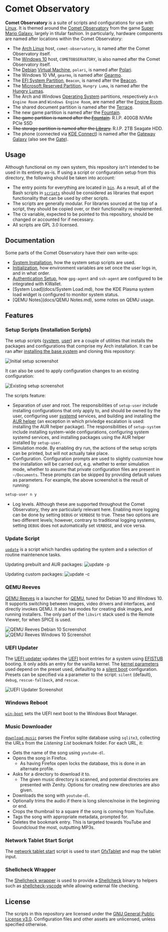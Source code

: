 # Comet Observatory
**Comet Observatory** is a suite of scripts and configurations for use with [Linux](https://en.wikipedia.org/wiki/Linux). It is themed around the [Comet Observatory](https://www.mariowiki.com/Comet_Observatory) from the game [Super Mario Galaxy](https://en.wikipedia.org/wiki/Super_Mario_Galaxy), largely in titular fashion. In particularly, hardware components are named after locations within the Comet Observatory:
- The [Arch Linux](https://www.archlinux.org/) host, `comet-observatory`, is named after the Comet Observatory itself.
- The [Windows 10](https://www.microsoft.com/en-us/windows) host, `COMETOBSERVATORY`, is also named after the Comet Observatory itself.
- The [Debian](https://www.debian.org/) [Virtual Machine](https://en.wikipedia.org/wiki/Virtual_machine), `polari`, is named after [Polari](https://www.mariowiki.com/Polari).
- The Windows 10 VM, `gearmo`, is named after [Gearmo](https://www.mariowiki.com/Gearmo).
- The [EFI System Partition](https://wiki.archlinux.org/index.php/EFI_system_partition), `Beacon`, is named after the [Beacon](https://www.mariowiki.com/Beacon).
- The [Microsoft Reserved Partition](https://en.wikipedia.org/wiki/Microsoft_Reserved_Partition), `Hungry Luma`, is named after the [Hungry Lumas](https://www.mariowiki.com/Hungry_Luma).
- The Arch and Windows [Operating System](https://en.wikipedia.org/wiki/Operating_system) partitions, respectively `Arch Engine Room` and `Windows Engine Room`, are named after the [Engine Room](https://www.mariowiki.com/Engine_Room).
- The shared document partition is named after the [Terrace](https://www.mariowiki.com/Terrace_(Super_Mario_Galaxy)).
- The new game partition is named after the [Fountain](https://www.mariowiki.com/Fountain).
- ~~The game partition is named after the [Fountain](https://www.mariowiki.com/Fountain).~~ R.I.P. 400GB NVMe PCIe SSD
- ~~The storage partition is named after the [Library](https://www.mariowiki.com/Library_(Super_Mario_Galaxy)).~~ R.I.P. 2TB Seagate HDD.
- The phone (connected via [KDE Connect](https://community.kde.org/KDEConnect)) is named after the [Gateway Galaxy](https://www.mariowiki.com/Gateway_Galaxy) (also see the [Gate](https://www.mariowiki.com/Gate_(Super_Mario_Galaxy))).

## Usage
Although functional on my own system, this repository isn't intended to be used in its entirety as-is. If using a script or configuration setup from this directory, the following should be taken into account:
- The entry points for everything are located in [`bin`](bin). As a result, all of the Bash scripts in [`scripts`](scripts) should be considered as libraries that export functionality that can be used by other scripts.
- The scripts are generally modular. For libraries sourced at the top of a script, they should be copied over, or their functionality re-implemented.
- The `CO` variable, expected to be pointed to this repository, should be changed or accounted for if necessary.
- All scripts are GPL 3.0 licensed.

## Documentation
Some parts of the Comet Observatory have their own write-ups:
- [System Installation](docs/Install.md), how the system setup scripts are used.
- [Initialization](docs/Init.md), how environment variables are set once the user logs in, and in what order.
- [Authentication Setup](docs/Auth.md), how `gpg-agent` and `ssh-agent` are configured to be integrated with KWallet.
- [System Load](docs/System Load.md), how the KDE Plasma system load widget is configured to monitor system status.
- [QEMU Notes](docs/QEMU Notes.md), some notes on QEMU usage.

## Features

### Setup Scripts (Installation Scripts)
The setup scripts ([system](bin/setup-system), [user](bin/setup-user)) are a couple of utilities that installs the packages and configurations that comprise my Arch installation. It can be ran after [installing the base system](https://wiki.archlinux.org/index.php/Installation_guide) and cloning this repository:

![Initial setup screenshot](docs/img/setup-initial.jpg)

It can also be used to apply configuration changes to an existing configuration:

![Existing setup screenshot](docs/img/setup-existing.png)

The scripts feature:
- Separation of user and root. The responsibilities of `setup-user` include installing configurations that only apply to, and should be owned by the user, configuring user [systemd](https://www.freedesktop.org/wiki/Software/systemd/) services, and building and installing the [AUR helper](https://wiki.archlinux.org/index.php/AUR_helpers) (an exception in which privledge escalation is used: installing the AUR helper package). The responsibilities of `setup-system` include installing system-wide configurations, configuring system systemd services, and installing packages using the AUR helper installed by `setup-user`.
- Simulation mode. By enabling dry run, the actions of the setup scripts can be printed, but will not actually take place.
- Configuration. Configuration prompts are used to slightly customize how the installation will be carried out, e.g. whether to enter simulation mode, whether to assume that private configuration files are present in `~/Documents`. These prompts can be skipped by providing default values as parameters. For example, the above screenshot is the result of running:
```sh
setup-user n y
```
- Log levels. Although these are supported throughout the Comet Observatory, they are particularly relevant here. Enabling more logging can be done by setting `DEBUG` or `VERBOSE` to true. These two options are two different levels; however, contrary to traditional logging systems, setting `DEBUG` does not automatically set `VERBOSE`, and vice versa.

### Update Script
[`update`](bin/update) is a script which handles updating the system and a selection of routine maintenence tasks.

Updating prebuilt and AUR packages:
![update -p](docs/img/update_p.png)

Updating custom packages:
![update -c](docs/img/update_c.png)

### QEMU Reeves
[QEMU Reeves](bin/qemu-reeves) is a launcher for [QEMU](https://www.qemu.org/), tuned for Debian 10 and Windows 10. It supports switching between images, video drivers and interfaces, and directly invokes QEMU. It also has modes for creating disk images, and running installers. The only part of the `libvirt` stack used is the Remote Viewer, for when SPICE is used.

![QEMU Reeves Debian 10 Screenshot](docs/img/qemu-reeves-deb.png)
![QEMU Reeves Windows 10 Screenshot](docs/img/qemu-reeves-win.png)

### UEFI Updater
The [UEFI updater](bin/update-efi) updates the [UEFI](https://uefi.org/) boot entries for a system using [EFISTUB](https://wiki.archlinux.org/index.php/EFISTUB) booting. It only adds an entry for the vanilla kernel. The [kernel parameters](https://wiki.archlinux.org/index.php/kernel_parameters) used depend on the preset used, defaulting to a [silent boot](https://wiki.archlinux.org/index.php/Silent_boot) configuration. Presets can be specified via a parameter to the script: `silent` (default), `debug`, `rescue-fallback`, and `rescue`.

![UEFI Updater Screenshot](docs/img/update-efi.png)

### Windows Reboot
[`win-boot`](bin/win-boot) sets the UEFI next boot to the Windows Boot Manager.

### Music Downloader
[`download-music`](bin/download-music) parses the Firefox sqlite database using `sqlite3`, collecting the URLs from the *Listening List* bookmark folder. For each URL, it:
- Gets the name of the song using `youtube-dl`.
- Opens the song in Firefox.
  - As having Firefox open locks the database, this is done in an alternate profile.
- Asks for a directory to download it to.
  - The given music directory is scanned, and potential directories are presented with Zenity. Options for creating new directories are also given.
- Downloads the song with `youtube-dl`.
- Optionally trims the audio if there is long silence/noise in the beginning or end.
- Crops the thumbnail to a square if the song is coming from YouTube.
- Tags the song with appropriate metadata, prompted for.
- Deletes the bookmark entry.
This is targeted towards YouTube and Soundcloud the most, outputting MP3s.

### Network Tablet Start Script
The [network tablet start](bin/start-network-tablet) script is used to start [GfxTablet](https://rfc2822.github.io/GfxTablet/) and map the tablet input.

### Shellcheck Wrapper
The [Shellcheck wrapper](bin/shellcheck-alt) is used to provide a [Shellcheck](https://github.com/koalaman/shellcheck) binary to helpers such as [shellcheck-vscode](https://marketplace.visualstudio.com/items?itemName=timonwong.shellcheck) while allowing external file checking.

## License
The scripts in this repository are licensed under the [GNU General Public License v3.0](https://www.gnu.org/licenses/gpl-3.0.en.html). Configuration files and other assets are unlicensed, unless specified otherwise.
